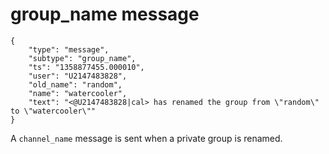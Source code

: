 # group_name message

	{
		"type": "message",
		"subtype": "group_name",
		"ts": "1358877455.000010",
		"user": "U2147483828",
		"old_name": "random",
		"name": "watercooler",
		"text": "<@U2147483828|cal> has renamed the group from \"random\" to \"watercooler\""
	}

A `channel_name` message is sent when a private group is renamed.
